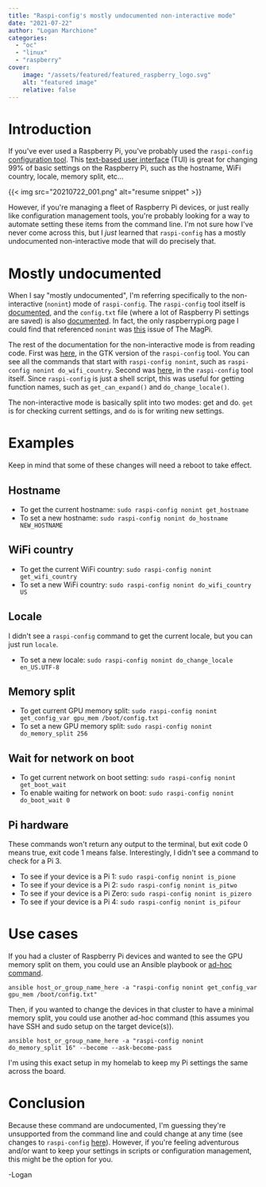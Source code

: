 ```yaml
---
title: "Raspi-config's mostly undocumented non-interactive mode"
date: "2021-07-22"
author: "Logan Marchione"
categories: 
  - "oc"
  - "linux"
  - "raspberry"
cover:
    image: "/assets/featured/featured_raspberry_logo.svg"
    alt: "featured image"
    relative: false
---
```


# Introduction

If you've ever used a Raspberry Pi, you've probably used the `raspi-config` [configuration tool](https://www.raspberrypi.org/documentation/configuration/raspi-config.md). This [text-based user interface](https://en.wikipedia.org/wiki/Text-based_user_interface) (TUI) is great for changing 99% of basic settings on the Raspberry Pi, such as the hostname, WiFi country, locale, memory split, etc...

{{< img src="20210722_001.png" alt="resume snippet" >}}

However, if you're managing a fleet of Raspberry Pi devices, or just really like configuration management tools, you're probably looking for a way to automate setting these items from the command line. I'm not sure how I've never come across this, but I _just_ learned that `raspi-config` has a mostly undocumented non-interactive mode that will do precisely that.

# Mostly undocumented

When I say "mostly undocumented", I'm referring specifically to the non-interactive (`nonint`) mode of `raspi-config`. The `raspi-config` tool itself is [documented](https://www.raspberrypi.org/documentation/configuration/raspi-config.md), and the `config.txt` file (where a lot of Raspberry Pi settings are saved) is also [documented](https://www.raspberrypi.org/documentation/configuration/config-txt/README.md). In fact, the only raspberrypi.org page I could find that referenced `nonint` was [this](https://www.raspberrypi.org/magpi-issues/MagPi-EduEdition02.pdf) issue of The MagPi. 

The rest of the documentation for the non-interactive mode is from reading code. First was [here](https://github.com/raspberrypi-ui/rc_gui/blob/master/src/rc_gui.c), in the GTK version of the `raspi-config` tool. You can see all the commands that start with `raspi-config nonint`, such as `raspi-config nonint do_wifi_country`. Second was [here](https://github.com/RPi-Distro/raspi-config/blob/master/raspi-config), in the `raspi-config` tool itself. Since `raspi-config` is just a shell script, this was useful for getting function names, such as `get_can_expand()` and `do_change_locale()`.

The non-interactive mode is basically split into two modes: get and do. `get` is for checking current settings, and `do` is for writing new settings.

# Examples

Keep in mind that some of these changes will need a reboot to take effect.

## Hostname

* To get the current hostname: `sudo raspi-config nonint get_hostname`
* To set a new hostname: `sudo raspi-config nonint do_hostname NEW_HOSTNAME`

## WiFi country

* To get the current WiFi country: `sudo raspi-config nonint get_wifi_country`
* To set a new WiFi country: `sudo raspi-config nonint do_wifi_country US`

## Locale

I didn't see a `raspi-config` command to get the current locale, but you can just run `locale`.

* To set a new locale: `sudo raspi-config nonint do_change_locale en_US.UTF-8`

## Memory split

* To get current GPU memory split: `sudo raspi-config nonint get_config_var gpu_mem /boot/config.txt`
* To set a new GPU memory split: `sudo raspi-config nonint do_memory_split 256`

## Wait for network on boot

* To get current network on boot setting: `sudo raspi-config nonint get_boot_wait`
* To enable waiting for network on boot: `sudo raspi-config nonint do_boot_wait 0`

## Pi hardware

These commands won't return any output to the terminal, but exit code 0 means true, exit code 1 means false. Interestingly, I didn't see a command to check for a Pi 3.

* To see if your device is a Pi 1: `sudo raspi-config nonint is_pione`
* To see if your device is a Pi 2: `sudo raspi-config nonint is_pitwo`
* To see if your device is a Pi Zero: `sudo raspi-config nonint is_pizero`
* To see if your device is a Pi 4: `sudo raspi-config nonint is_pifour`

# Use cases

If you had a cluster of Raspberry Pi devices and wanted to see the GPU memory split on them, you could use an Ansible playbook or [ad-hoc command](https://docs.ansible.com/ansible/latest/user_guide/intro_adhoc.html).

```
ansible host_or_group_name_here -a "raspi-config nonint get_config_var gpu_mem /boot/config.txt"
```

Then, if you wanted to change the devices in that cluster to have a minimal memory split, you could use another ad-hoc command (this assumes you have SSH and sudo setup on the target device(s)).

```
ansible host_or_group_name_here -a "raspi-config nonint do_memory_split 16" --become --ask-become-pass
```

I'm using this exact setup in my homelab to keep my Pi settings the same across the board.

# Conclusion

Because these command are undocumented, I'm guessing they're unsupported from the command line and could change at any time (see changes to `raspi-config` [here](https://github.com/RPi-Distro/raspi-config/commits/master)). However, if you're feeling adventurous and/or want to keep your settings in scripts or configuration management, this might be the option for you.

\-Logan